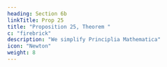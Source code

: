 ```yaml
---
heading: Section 6b
linkTitle: Prop 25
title: "Proposition 25, Theorem "
c: "firebrick"
description: "We simplify Principlia Mathematica"
icon: "Newton"
weight: 8
---
```

